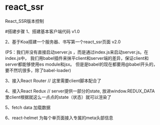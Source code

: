 # react_ssr
React_SSR版本控制

#搭建步骤
1、搭建基本客户端代码 v1.0

2、基于Koa搭建一个服务器、书写第一个react_ssr页面 v2.0 

(PS：我们并没有直接启动server.js ，而是通过index.js来启动server.js。在index.js中，
我们用babel插件来抹平client和server端的差异，保证client和server都能够使用es module和jsx。 但是是babel的现在都要用@babel开头的，要不然坑很多，除了babel-loader)

3、接入React Router // 这里需要client脚本配合了

4、接入React Redux // server提供一部分的state, 放进window.REDUX_DATA里client根据就这么一点点的state（状态）就可以渲染了

5、fetch data 加载数据 
<!--     const dataRequirements = // 这里是十分关键的，让本次需要渲染的所有组件都带上一个serverFetch函数然后全部请求完成之后，放进Redux里然后在吐出，妙哉，妙哉
            routes
                .filter( route => matchPath( req.url, route ) ) // filter matching paths
                .map( route => route.component ) // map to components
                .filter( comp => comp.serverFetch ) // check if components have data requirement
                .map( comp => store.dispatch( comp.serverFetch( ) ) ); // dispatch data requirement -->

6、react-helmet 为每个单页面接入专属的meta头部信息